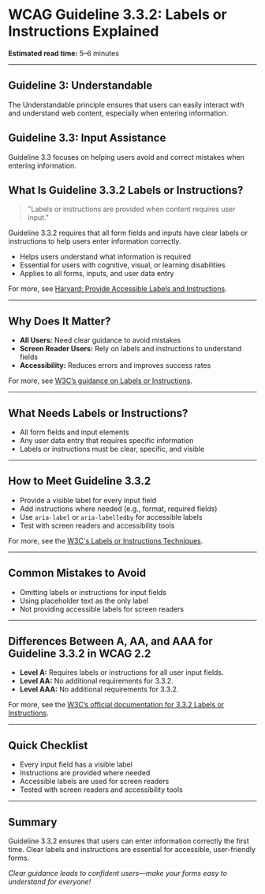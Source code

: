<!--
title: 3.3.2 - Labels or Instructions
series: Making the Web Accessible for All
description: A practical guide to WCAG Guideline 3.3.2 (Labels or Instructions)—what it means, why it matters, and how to help users enter information correctly the first time.
keywords: wcag 3.3.2, labels or instructions, accessibility, web standards, form usability, user experience
image: WCAG-Series-3.3.2.png
imageAlt: Blue text on yellow background saying, "Web Content Accessibiilty Guiedlines (WCAG) 3.3.2 Explained, Labels or Instructions"
status: published
date: 2025-07-03
excerpt: This guideline ensures forms and interactive elements have clear labels and instructions for users.
previous: /wcag/WCAG-Guideline-3-3-1-Error-Identification-Explained, Guideline 3.3.1 - Error Identification
next: /wcag/WCAG-Guideline-3-3-3-Error-Suggestion-Explained, Guideline 3.3.3 - Error Suggestion
-->

# **WCAG Guideline 3.3.2: Labels or Instructions Explained**

**Estimated read time:** 5–6 minutes

---

## **Guideline 3: Understandable**

The Understandable principle ensures that users can easily interact with and understand web content, especially when entering information.

## **Guideline 3.3: Input Assistance**

Guideline 3.3 focuses on helping users avoid and correct mistakes when entering information.

## **What Is Guideline 3.3.2 Labels or Instructions?**

> "Labels or instructions are provided when content requires user input."

Guideline 3.3.2 requires that all form fields and inputs have clear labels or instructions to help users enter information correctly.

- Helps users understand what information is required
- Essential for users with cognitive, visual, or learning disabilities
- Applies to all forms, inputs, and user data entry

For more, see [Harvard: Provide Accessible Labels and Instructions](https://accessibility.huit.harvard.edu/provide-accessible-labels-and-instructions).

---

## **Why Does It Matter?**

- **All Users:** Need clear guidance to avoid mistakes
- **Screen Reader Users:** Rely on labels and instructions to understand fields
- **Accessibility:** Reduces errors and improves success rates

For more, see [W3C’s guidance on Labels or Instructions](https://www.w3.org/WAI/WCAG22/Understanding/labels-or-instructions.html).

---

## **What Needs Labels or Instructions?**

- All form fields and input elements
- Any user data entry that requires specific information
- Labels or instructions must be clear, specific, and visible

---

## **How to Meet Guideline 3.3.2**

- Provide a visible label for every input field
- Add instructions where needed (e.g., format, required fields)
- Use `aria-label` or `aria-labelledby` for accessible labels
- Test with screen readers and accessibility tools

For more, see the [W3C's Labels or Instructions Techniques](https://www.w3.org/WAI/WCAG22/Techniques/general/G131).

---

## **Common Mistakes to Avoid**

- Omitting labels or instructions for input fields
- Using placeholder text as the only label
- Not providing accessible labels for screen readers

---

## **Differences Between A, AA, and AAA for Guideline 3.3.2 in WCAG 2.2**

- **Level A:** Requires labels or instructions for all user input fields.
- **Level AA:** No additional requirements for 3.3.2.
- **Level AAA:** No additional requirements for 3.3.2.

For more, see the [W3C’s official documentation for 3.3.2 Labels or Instructions](https://www.w3.org/WAI/WCAG22/Understanding/labels-or-instructions.html).

---

## **Quick Checklist**

- Every input field has a visible label
- Instructions are provided where needed
- Accessible labels are used for screen readers
- Tested with screen readers and accessibility tools

---

## **Summary**

Guideline 3.3.2 ensures that users can enter information correctly the first time. Clear labels and instructions are essential for accessible, user-friendly forms.

_Clear guidance leads to confident users—make your forms easy to understand for everyone!_
